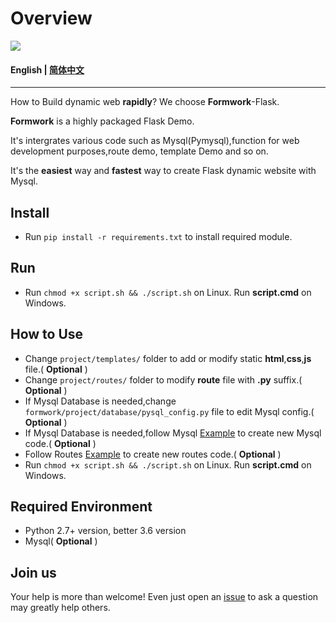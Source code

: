 # Overview

[![](https://img.shields.io/badge/github-issues-%2365A30D?style=flat-square&logo=github)](https://github.com/tpsmr/formwork/issues)

#### English | [简体中文](/README_CN.md)

****

How to Build dynamic web **rapidly**? We choose **Formwork**-Flask. 

**Formwork** is a highly packaged Flask Demo.

It's intergrates various code such as Mysql(Pymysql),function for web development purposes,route demo, template Demo and so on.

It's the **easiest** way and **fastest** way to create Flask dynamic website with Mysql.

## Install

- Run ```pip install -r requirements.txt``` to install required module.

## Run

- Run  ```chmod +x script.sh && ./script.sh``` on Linux. Run **script.cmd** on Windows.

## How to Use

- Change ```project/templates/``` folder to add or modify static **html**,**css**,**js** file.( **Optional** )
- Change ```project/routes/``` folder to modify **route** file with **.py** suffix.( **Optional** )
- If Mysql Database is needed,change ```formwork/project/database/pysql_config.py``` file to edit Mysql config.( **Optional** )
- If Mysql Database is needed,follow Mysql [Example](https://github.com/tpsmr/formwork/blob/13b4cddd9b06a42bb63a563c29ff4a470dfc4025/project/database/pysql.py#L119) to create new Mysql code.( **Optional** )
- Follow Routes [Example](https://github.com/tpsmr/formwork/blob/13b4cddd9b06a42bb63a563c29ff4a470dfc4025/project/routes/index.py#L49) to create new routes code.( **Optional** )
- Run  ```chmod +x script.sh && ./script.sh``` on Linux. Run **script.cmd** on Windows.

## Required Environment

- Python 2.7+ version, better 3.6 version
- Mysql( **Optional** )

## Join us

Your help is more than welcome! Even just open an [issue](https://github.com/tpsmr/formwork/issues) to ask a question may greatly help others.
